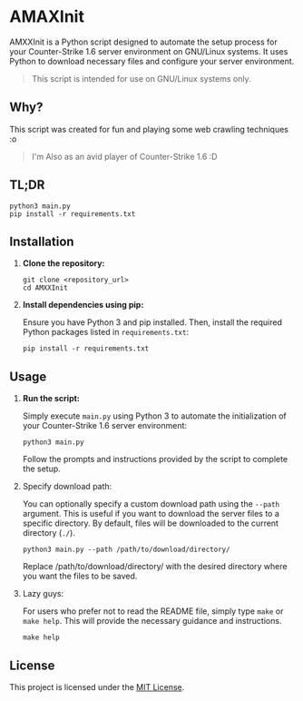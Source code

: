 # AMAXInit

AMXXInit is a Python script designed to automate the setup process for your Counter-Strike 1.6 server environment on GNU/Linux systems. It uses Python to download necessary files and configure your server environment.

>This script is intended for use on GNU/Linux systems only.

## Why?

This script was created for fun and playing some web crawling techniques :o
>I'm Also as an avid player of Counter-Strike 1.6 :D

## TL;DR

```shell
python3 main.py
pip install -r requirements.txt
```

## Installation

1. **Clone the repository:**

   ```shell
   git clone <repository_url>
   cd AMXXInit
   ```

2. **Install dependencies using pip:**

   Ensure you have Python 3 and pip installed. Then, install the required Python packages listed in `requirements.txt`:

   ```shell
   pip install -r requirements.txt
   ```

## Usage

1. **Run the script:**

   Simply execute `main.py` using Python 3 to automate the initialization of your Counter-Strike 1.6 server environment:

   ```shell
   python3 main.py
   ```

   Follow the prompts and instructions provided by the script to complete the setup.

2. Specify download path:

    You can optionally specify a custom download path using the `--path` argument. This is useful if you want to download the server files to a specific directory. By default, files will be downloaded to the current directory (`./`).

    ```shell
    python3 main.py --path /path/to/download/directory/
    ```
    
    Replace /path/to/download/directory/ with the desired directory where you want the files to be saved.

3. Lazy guys:
    
    For users who prefer not to read the README file, simply type `make` or `make help`. This will provide the necessary guidance and instructions.
    
    ```shell
    make help 
    ```

## License

This project is licensed under the [MIT License](./LICENSE).
